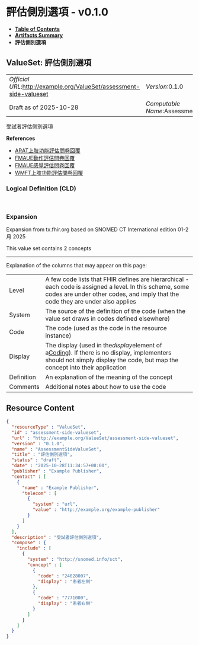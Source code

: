 # 評估側別選項 - v0.1.0

* [**Table of Contents**](toc.md)
* [**Artifacts Summary**](artifacts.md)
* **評估側別選項**

## ValueSet: 評估側別選項 

| | |
| :--- | :--- |
| *Official URL*:http://example.org/ValueSet/assessment-side-valueset | *Version*:0.1.0 |
| Draft as of 2025-10-28 | *Computable Name*:AssessmentSideValueSet |

 
受試者評估側別選項 

 **References** 

* [ARAT上肢功能評估問卷回覆](StructureDefinition-ARATQuestionnaireResponse.md)
* [FMAUE動作評估問卷回覆](StructureDefinition-FMAUEMotionQuestionnaireResponse.md)
* [FMAUE感覺評估問卷回覆](StructureDefinition-FMAUESensoryQuestionnaireResponse.md)
* [WMFT上肢功能評估問卷回覆](StructureDefinition-WMFTQuestionnaireResponse.md)

### Logical Definition (CLD)

 

### Expansion

Expansion from tx.fhir.org based on SNOMED CT International edition 01-2月 2025

This value set contains 2 concepts

-------

 Explanation of the columns that may appear on this page: 

| | |
| :--- | :--- |
| Level | A few code lists that FHIR defines are hierarchical - each code is assigned a level. In this scheme, some codes are under other codes, and imply that the code they are under also applies |
| System | The source of the definition of the code (when the value set draws in codes defined elsewhere) |
| Code | The code (used as the code in the resource instance) |
| Display | The display (used in the*display*element of a[Coding](http://hl7.org/fhir/R4/datatypes.html#Coding)). If there is no display, implementers should not simply display the code, but map the concept into their application |
| Definition | An explanation of the meaning of the concept |
| Comments | Additional notes about how to use the code |



## Resource Content

```json
{
  "resourceType" : "ValueSet",
  "id" : "assessment-side-valueset",
  "url" : "http://example.org/ValueSet/assessment-side-valueset",
  "version" : "0.1.0",
  "name" : "AssessmentSideValueSet",
  "title" : "評估側別選項",
  "status" : "draft",
  "date" : "2025-10-28T11:34:57+08:00",
  "publisher" : "Example Publisher",
  "contact" : [
    {
      "name" : "Example Publisher",
      "telecom" : [
        {
          "system" : "url",
          "value" : "http://example.org/example-publisher"
        }
      ]
    }
  ],
  "description" : "受試者評估側別選項",
  "compose" : {
    "include" : [
      {
        "system" : "http://snomed.info/sct",
        "concept" : [
          {
            "code" : "24028007",
            "display" : "患者左側"
          },
          {
            "code" : "7771000",
            "display" : "患者右側"
          }
        ]
      }
    ]
  }
}

```
